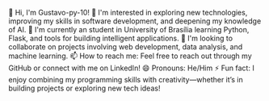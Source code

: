 👋 Hi, I'm Gustavo-py-10!
👀 I'm interested in exploring new technologies, improving my skills in software development, and deepening my knowledge of AI.
🌱 I'm currently an student in University of Brasília learning Python, Flask, and tools for building intelligent applications.
💞️ I'm looking to collaborate on projects involving web development, data analysis, and machine learning.
📫 How to reach me: Feel free to reach out through my GitHub or connect with me on LinkedIn!
😄 Pronouns: He/Him
⚡ Fun fact: I enjoy combining my programming skills with creativity—whether it’s in building projects or exploring new tech ideas!

